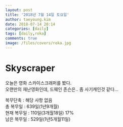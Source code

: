 ```yaml
---
layout: post
title: '2018년 7월 14일 토요일'
author: taeyoung.kim
date: 2018-07-14 20:14
categories: [daily]
tags: [daily,roka]
comments: true
image: /files/covers/roka.jpg
---
```

# Skyscraper
<!--more-->
오늘은 영화 스카이스크래퍼를 봤다. <br/>
오랜만의 재난영화인데, 드웨인 존슨은.. 좀 사기캐인것 같다...


복무단축 : 해당 사항 없음<br/>
총 복무일 : 639일(1년9개월)<br/>
현재 복무일 : 110일(3개월18일) 17% <br/>
남은 복무일 : 529일(1년5개월11일)


